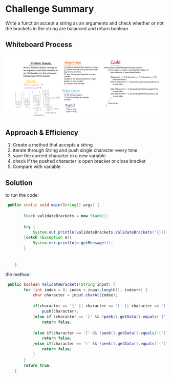 # Challenge Summary

Write a function accept a string as an arguments and check whether or not the brackets in the string are balanced and return boolean

## Whiteboard Process

![Whiteboard](./img/Whiteboard.png)

## Approach & Efficiency

1. Create a method that accepts a string
2. iterate through String and push single character every time
3. save the current character in a new variable
4. check if the pushed character is open bracket or close bracket
5. Compare with variable

## Solution

to run the code:

```java
 public static void main(String[] args) {

        Stack validateBrackets = new Stack();

        try {
            System.out.println(validateBrackets.ValidateBrackets("{}(){}"));
        }catch (Exception e){
            System.err.println(e.getMessage());
        }


    }
```

the method:

```Java
 public boolean ValidateBrackets(String input) {
        for (int index = 0; index < input.length(); index++) {
            char character = input.charAt(index);

            if(character == '{' || character == '[' || character == '('){
                push(character);
            }else if (character == '}' && !peek().getData().equals('{') ){
                return false;

            }else if(character == ']' && !peek().getData().equals('[')){
                return false;
            }else if(character == ')' && !peek().getData().equals('(')){
                return false;
            }
        }
        return true;
    }
```
